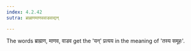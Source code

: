 ```yaml
---
index: 4.2.42
sutra: ब्राह्मणमाणववाडवाद्यन्

---
```

The words ब्राह्मण, माणव, वाडव get the 'यन्' प्रत्यय in the meaning of 'तस्य समूहः'. 
